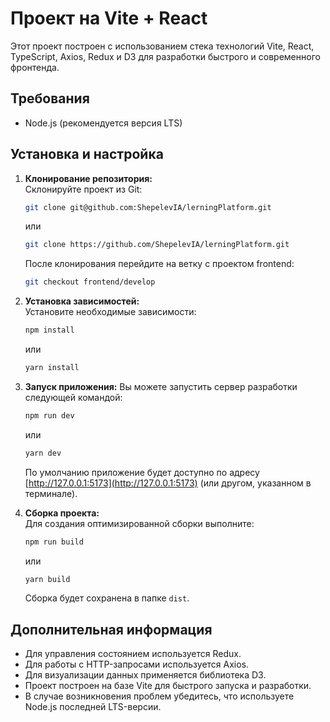 # Проект на Vite + React

Этот проект построен с использованием стека технологий Vite, React, TypeScript, Axios, Redux и D3 для разработки быстрого и современного фронтенда.

## Требования

- Node.js (рекомендуется версия LTS)

## Установка и настройка

1. **Клонирование репозитория:**  
   Склонируйте проект из Git:
   ```bash
   git clone git@github.com:ShepelevIA/lerningPlatform.git
   ```
   или
   ```bash
   git clone https://github.com/ShepelevIA/lerningPlatform.git
   ```

   После клонирования перейдите на ветку с проектом frontend:
   ```bash
   git checkout frontend/develop
   ```

2. **Установка зависимостей:**  
   Установите необходимые зависимости:
   ```bash
   npm install
   ```
   или
   ```bash
   yarn install
   ```

3. **Запуск приложения:**
   Вы можете запустить сервер разработки следующей командой:
   ```bash
   npm run dev
   ```
   или  
   ```bash
   yarn dev
   ```

   По умолчанию приложение будет доступно по адресу [http://127.0.0.1:5173](http://127.0.0.1:5173) (или другом, указанном в терминале).

4. **Сборка проекта:**  
   Для создания оптимизированной сборки выполните:
   ```bash
   npm run build
   ```
   или  
   ```bash
   yarn build
   ```

   Сборка будет сохранена в папке `dist`.

## Дополнительная информация

- Для управления состоянием используется Redux.
- Для работы с HTTP-запросами используется Axios.
- Для визуализации данных применяется библиотека D3.
- Проект построен на базе Vite для быстрого запуска и разработки.
- В случае возникновения проблем убедитесь, что используете Node.js последней LTS-версии.